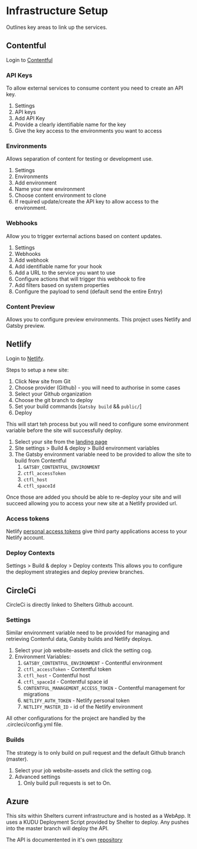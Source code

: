 # Infrastructure Setup

Outlines key areas to link up the services.

## Contentful

Login to [Contentful](https://app.contentful.com)

### API Keys

To allow external services to consume content you need to create an API key.

1. Settings
2. API keys
3. Add API Key
4. Provide a clearly identifiable name for the key
5. Give the key access to the environments you want to access

### Environments

Allows separation of content for testing or development use.

1. Settings
2. Environments
3. Add environment
4. Name your new environment
5. Choose content environment to clone
6. If required update/create the API key to allow access to the environment.

### Webhooks

Allow you to trigger exrternal actions based on content updates.

1. Settings
2. Webhooks
3. Add webhook
4. Add identifiable name for your hook
5. Add a URL to the service you want to use
6. Configure actions that will trigger this webhook to fire
7. Add filters based on system properties
8. Configure the payload to send (default send the entire Entry)

### Content Preview

Allows you to configure preview environments. This project uses Netlify and Gatsby preview.

## Netlify

Login to [Netlify](https://app.netlify.com).

Steps to setup a new site:

1. Click New site from Git
2. Choose provider (Github) - you will need to authorise in some cases
3. Select your Github organization
4. Choose the git branch to deploy
5. Set your build commands [`Gatsby build` && `public/`]
6. Deploy

This will start teh process but you will need to configure some environment variable before the site will successfully deploy.

1. Select your site from the [landing page](https://app.netlify.com/teams/shelter/sites)
2. Site settings > Build & deploy > Build environment variables
3. The Gatsby environment variable need to be provided to allow the site to build from Contentful
   1. `GATSBY_CONTENTFUL_ENVIRONMENT`
   2. `ctfl_accessToken`
   3. `ctfl_host`
   4. `ctfl_spaceId`

Once those are added you should be able to re-deploy your site and will succeed allowing you to access your new site at a Netlify provided url.

### Access tokens

Netlify [personal access tokens](https://app.netlify.com/user/applications?&_ga=2.56244651.1271452883.1554379614-436656021.1553181172#personal-access-tokens) give third party applications access to your Netlify account.

### Deploy Contexts

Settings > Build & deploy > Deploy contexts
This allows you to configure the deployment strategies and deploy preview branches.

## CircleCi

CircleCi is directly linked to Shelters Github account.

### Settings

Similar environment variable need to be provided for managing and retrieving Contenful data, Gatsby builds and Netlify deploys.

1. Select your job website-assets and click the setting cog.
2. Environment Variables:
   1. `GATSBY_CONTENTFUL_ENVIRONMENT` - Contentful environment
   2. `ctfl_accessToken` - Contentful token
   3. `ctfl_host` - Contentful host
   4. `ctfl_spaceId` - Contentful space id
   5. `CONTENTFUL_MANAGEMENT_ACCESS_TOKEN` - Contentful management for migrations
   6. `NETLIFY_AUTH_TOKEN` - Netlify personal token
   7. `NETLIFY_MASTER_ID` - id of the Netlify environment

All other configurations for the project are handled by the .circleci/config.yml file.

### Builds

The strategy is to only build on pull request and the default Github branch (master).

1. Select your job website-assets and click the setting cog.
2. Advanced settings
   1. Only build pull requests is set to On.

## Azure

This sits within Shelters current infrastructure and is hosted as a WebApp. It uses a KUDU Deployment Script provided by Shelter to deploy. Any pushes into the master branch will deploy the API.

The API is documentented in it's own [repository](https://github.com/Shelter-England/webhook-api/blob/master/README.md)
